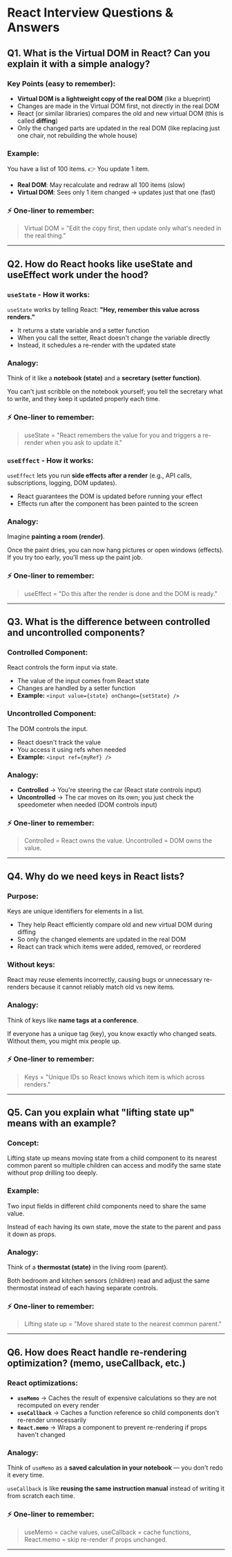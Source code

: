 # React Interview Questions & Answers

## Q1. What is the Virtual DOM in React? Can you explain it with a simple analogy?

### Key Points (easy to remember):

- **Virtual DOM is a lightweight copy of the real DOM** (like a blueprint)
- Changes are made in the Virtual DOM first, not directly in the real DOM
- React (or similar libraries) compares the old and new virtual DOM (this is called **diffing**)
- Only the changed parts are updated in the real DOM (like replacing just one chair, not rebuilding the whole house)

### Example:

You have a list of 100 items.
👉 You update 1 item.

- **Real DOM**: May recalculate and redraw all 100 items (slow)
- **Virtual DOM**: Sees only 1 item changed → updates just that one (fast)

### ⚡ One-liner to remember:
> Virtual DOM = "Edit the copy first, then update only what's needed in the real thing."

---

## Q2. How do React hooks like useState and useEffect work under the hood?

### `useState` - How it works:

`useState` works by telling React: **"Hey, remember this value across renders."**

- It returns a state variable and a setter function
- When you call the setter, React doesn't change the variable directly
- Instead, it schedules a re-render with the updated state

### Analogy:

Think of it like a **notebook (state)** and a **secretary (setter function)**.

You can't just scribble on the notebook yourself; you tell the secretary what to write, and they keep it updated properly each time.

### ⚡ One-liner to remember:
> useState = "React remembers the value for you and triggers a re-render when you ask to update it."

### `useEffect` - How it works:

`useEffect` lets you run **side effects after a render** (e.g., API calls, subscriptions, logging, DOM updates).

- React guarantees the DOM is updated before running your effect
- Effects run after the component has been painted to the screen

### Analogy:

Imagine **painting a room (render)**.

Once the paint dries, you can now hang pictures or open windows (effects). If you try too early, you'll mess up the paint job.

### ⚡ One-liner to remember:
> useEffect = "Do this after the render is done and the DOM is ready."

---

## Q3. What is the difference between controlled and uncontrolled components?

### Controlled Component:

React controls the form input via state.

- The value of the input comes from React state
- Changes are handled by a setter function
- **Example:** `<input value={state} onChange={setState} />`

### Uncontrolled Component:

The DOM controls the input.

- React doesn't track the value
- You access it using refs when needed
- **Example:** `<input ref={myRef} />`

### Analogy:

- **Controlled** → You're steering the car (React state controls input)
- **Uncontrolled** → The car moves on its own; you just check the speedometer when needed (DOM controls input)

### ⚡ One-liner to remember:
> Controlled = React owns the value. Uncontrolled = DOM owns the value.

---

## Q4. Why do we need keys in React lists?

### Purpose:

Keys are unique identifiers for elements in a list.

- They help React efficiently compare old and new virtual DOM during diffing
- So only the changed elements are updated in the real DOM
- React can track which items were added, removed, or reordered

### Without keys:

React may reuse elements incorrectly, causing bugs or unnecessary re-renders because it cannot reliably match old vs new items.

### Analogy:

Think of keys like **name tags at a conference**.

If everyone has a unique tag (key), you know exactly who changed seats. Without them, you might mix people up.

### ⚡ One-liner to remember:
> Keys = "Unique IDs so React knows which item is which across renders."

---

## Q5. Can you explain what "lifting state up" means with an example?

### Concept:

Lifting state up means moving state from a child component to its nearest common parent so multiple children can access and modify the same state without prop drilling too deeply.

### Example:

Two input fields in different child components need to share the same value.

Instead of each having its own state, move the state to the parent and pass it down as props.

### Analogy:

Think of a **thermostat (state)** in the living room (parent).

Both bedroom and kitchen sensors (children) read and adjust the same thermostat instead of each having separate controls.

### ⚡ One-liner to remember:
> Lifting state up = "Move shared state to the nearest common parent."

---

## Q6. How does React handle re-rendering optimization? (memo, useCallback, etc.)

### React optimizations:

- **`useMemo`** → Caches the result of expensive calculations so they are not recomputed on every render
- **`useCallback`** → Caches a function reference so child components don't re-render unnecessarily
- **`React.memo`** → Wraps a component to prevent re-rendering if props haven't changed

### Analogy:

Think of `useMemo` as a **saved calculation in your notebook** — you don't redo it every time.

`useCallback` is like **reusing the same instruction manual** instead of writing it from scratch each time.

### ⚡ One-liner to remember:
> useMemo = cache values, useCallback = cache functions, React.memo = skip re-render if props unchanged.

---